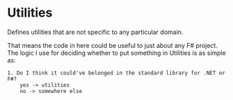 ﻿# Utilities

Defines utilities that are not specific to any particular domain.

That means the code in here could be useful to just about any F# project.
The logic I use for deciding whether to put something in Utilities is as simple as:

    1. Do I think it could've belonged in the standard library for .NET or F#?
        yes -> utilities
        no -> somewhere else